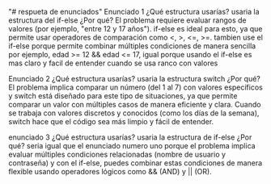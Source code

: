 "# respueta de enunciados" 
Enunciado 1
¿Qué estructura usarías?
usaria la estructura del if-else
¿Por qué?
El problema requiere evaluar rangos de valores (por ejemplo, "entre 12 y 17 años"). if-else es ideal para esto, ya que permite usar operadores de comparación como <, >, <=, >=.
tambien use el if-else porque permite combinar múltiples condiciones de manera sencilla por ejemplo, edad >= 12 && edad <= 17, igual porque usando el if-else es mas claro y facil de entender cuando se usa ranco con valores 

Enunciado 2
¿Qué estructura usarías?
usaria la estructura switch
¿Por qué?
El problema implica comparar un número (del 1 al 7) con valores específicos y switch está diseñado para este tipo de situaciones, ya que permite comparar un valor con múltiples casos de manera eficiente y clara. Cuando se trabaja con valores discretos y conocidos (como los días de la semana), switch hace que el código sea más limpio y fácil de entender.

enunciado 3
¿Qué estructura usarías?
usaria la estructura de if-else
¿Por qué?
seria igual que el enunciado numero uno porque el problema implica evaluar múltiples condiciones relacionadas (nombre de usuario y contraseña) y con el if-else, puedes combinar estas condiciones de manera flexible usando operadores lógicos como && (AND) y || (OR).


